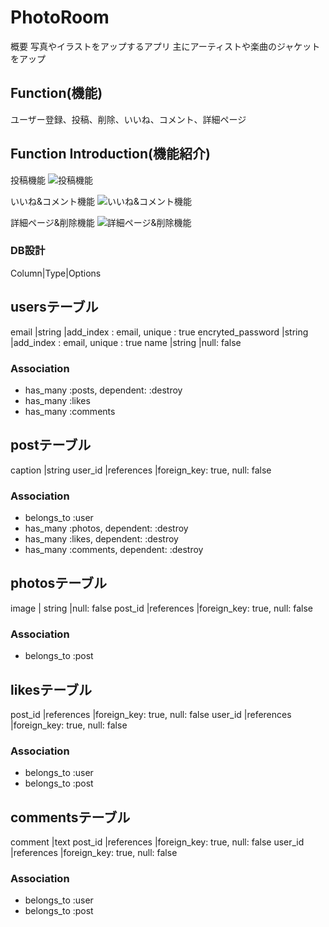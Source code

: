 # PhotoRoom

概要
写真やイラストをアップするアプリ
主にアーティストや楽曲のジャケットをアップ

## Function(機能)
ユーザー登録、投稿、削除、いいね、コメント、詳細ページ

## Function Introduction(機能紹介)

投稿機能
![投稿機能](app/assets/images/addphoto.gif)

いいね&コメント機能
![いいね&コメント機能](app/assets/images/comment.gif)

詳細ページ&削除機能
![詳細ページ&削除機能](app/assets/images/delete.gif)


### DB設計

Column|Type|Options


## usersテーブル
email |string |add_index : email, unique : true
encryted_password |string |add_index : email, unique : true
name |string |null: false
### Association
- has_many :posts, dependent: :destroy
- has_many :likes
- has_many :comments


## postテーブル
caption |string
user_id |references |foreign_key: true, null: false
### Association
- belongs_to :user
- has_many :photos, dependent: :destroy
- has_many :likes, dependent: :destroy
- has_many :comments, dependent: :destroy
<!-- - has_many :url, dependent: :destroy -->




## photosテーブル
image | string |null: false
post_id |references |foreign_key: true, null: false

### Association
- belongs_to :post


<!-- ## urlテーブル
url | string |null: false
post_id |references |foreign_key: true, null: false

### Association
- belongs_to :post -->



## likesテーブル
post_id |references |foreign_key: true, null: false
user_id |references |foreign_key: true, null: false
### Association
- belongs_to :user
- belongs_to :post



## commentsテーブル
comment |text
post_id |references |foreign_key: true, null: false
user_id |references |foreign_key: true, null: false

### Association
- belongs_to :user
- belongs_to :post

